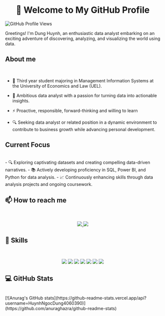 <h1 align ="center"> 👋 Welcome to My GitHub Profile</h1>

![GitHub Profile Views](https://komarev.com/ghpvc/?username=HuynhNgocDung4060390&color=blue&style=for-the-badge)

Greetings! I'm Dung Huynh, an enthusiastic data analyst embarking on an exciting adventure of discovering, analyzing, and visualizing the world using data.

<h2>About me</h2>
<br />

- 📖 Third year student majoring in Management Information Systems at the University of Economics and Law (UEL).

- 🌱 Ambitious data analyst with a passion for turning data into actionable insights.
  
- ⚡ Proactive, responsible, forward-thinking and willing to learn
  
- 🔍 Seeking data analyst or related position in a dynamic environment to contribute to business growth while advancing personal development.

<h2>Current Focus</h2>
<br/>
- 🔍 Exploring captivating datasets and creating compelling data-driven narratives.
- 📚 Actively developing proficiency in SQL, Power BI, and Python for data analysis.
- 📈 Continuously enhancing skills through data analysis projects and ongoing coursework.



<h2>📫 How to reach me</h2>
<br />
<p align="center">
  <a href="https://www.linkedin.com/in/huynhdung23/" target="_blank">
    <img src="https://img.icons8.com/fluent/48/000000/linkedin.png"/>
  </a> 
  <a href="mailto:huynhdung4032@gmail.com" alt="Email">
    <img src="https://img.icons8.com/fluent/48/000000/mailing.png"/>
  </a>
</p>

<h2> 🔭 Skills</h2>
<br />
<p align="center">
  <img src="https://img.icons8.com/color/48/000000/microsoft-sql-server.png"/>
  <img src="https://img.icons8.com/color/48/000000/mysql-logo.png"/>
  <img src="https://img.icons8.com/color/48/000000/mongodb.png"/>
  <img src="https://img.icons8.com/color/48/000000/github-2.png"/>
  <img src="https://img.icons8.com/color/48/000000/visual-studio-code-2019.png"/>
  <img src="https://img.icons8.com/color/48/null/visual-studio--v2.png"/>
  <img src="https://img.icons8.com/color/48/000000/trello.png"/>
</p>

<h2> 💻 GitHub Stats</h2>
<br />
[![Anurag's GitHub stats](https://github-readme-stats.vercel.app/api?username=HuynhNgocDung4060390)](https://github.com/anuraghazra/github-readme-stats)



